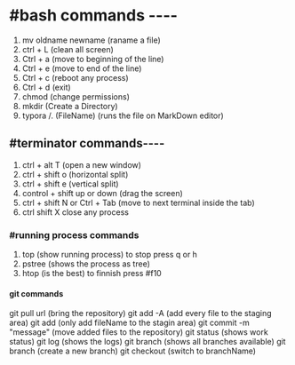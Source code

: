 # #bash commands ----

1. mv oldname newname (raname a file)
2. ctrl + L           (clean all screen)
3. Ctrl + a (move to beginning of the line)
4. Ctrl + e (move to end of the line)
5. Ctrl + c (reboot any process)
6. Ctrl + d (exit)
7. chmod (change permissions) 
8. mkdir (Create a Directory)
9. typora /. (FileName) (runs the file on MarkDown editor)


## #terminator commands----

1. ctrl + alt T (open a new window)
2. ctrl + shift o (horizontal split)
3. ctrl + shift e (vertical split)
4. control + shift up or down (drag the screen)
5. ctrl + shift N or Ctrl + Tab (move to next terminal inside the tab)
6. ctrl shift X close any process 



### #running process commands 

1. top (show running process) to stop press q or h 
2. pstree (shows the process as tree)
3. htop (is the best) to finnish press #f10


#### git commands 

git pull url (bring the repository)
git add -A (add every file to the staging area)
git add <fileName> (only add fileName to the stagin area) 
git commit -m "message" (move added files to the repository) 
git status (shows work status) 
git log (shows the logs)
git branch (shows all branches available) 
git branch <newBranchName> (create a new branch) 
git checkout <branchName> (switch to branchName)












